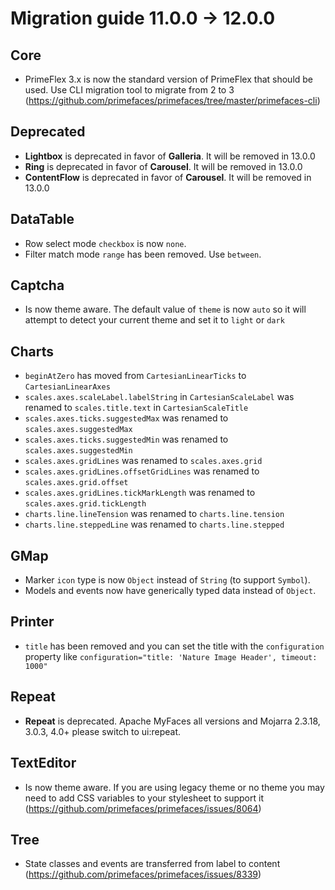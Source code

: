 # Migration guide 11.0.0 -> 12.0.0

## Core
  * PrimeFlex 3.x is now the standard version of PrimeFlex that should be used. Use CLI migration tool to migrate from 2 to 3 (https://github.com/primefaces/primefaces/tree/master/primefaces-cli)

## Deprecated
  * **Lightbox** is deprecated in favor of **Galleria**. It will be removed in 13.0.0
  * **Ring** is deprecated in favor of **Carousel**. It will be removed in 13.0.0
  * **ContentFlow** is deprecated in favor of **Carousel**. It will be removed in 13.0.0

## DataTable
  * Row select mode `checkbox` is now `none`.
  * Filter match mode `range` has been removed. Use `between`.

## Captcha
  * Is now theme aware. The default value of `theme` is now `auto` so it will attempt to detect your current theme and set it to `light` or `dark`

## Charts
  * `beginAtZero` has moved from `CartesianLinearTicks` to `CartesianLinearAxes`
  * `scales.axes.scaleLabel.labelString` in `CartesianScaleLabel` was renamed to `scales.title.text` in `CartesianScaleTitle`
  * `scales.axes.ticks.suggestedMax` was renamed to `scales.axes.suggestedMax`
  * `scales.axes.ticks.suggestedMin` was renamed to `scales.axes.suggestedMin`
  * `scales.axes.gridLines` was renamed to `scales.axes.grid`
  * `scales.axes.gridLines.offsetGridLines` was renamed to `scales.axes.grid.offset`
  * `scales.axes.gridLines.tickMarkLength` was renamed to `scales.axes.grid.tickLength`
  * `charts.line.lineTension` was renamed to `charts.line.tension`
  * `charts.line.steppedLine` was renamed to `charts.line.stepped`

## GMap
  * Marker `icon` type is now `Object` instead of `String` (to support `Symbol`).
  * Models and events now have generically typed data instead of `Object`.

## Printer
  * `title` has been removed and you can set the title with the `configuration` property like `configuration="title: 'Nature Image Header', timeout: 1000"`

## Repeat
  * **Repeat** is deprecated. Apache MyFaces all versions and Mojarra 2.3.18, 3.0.3, 4.0+ please switch to ui:repeat.

## TextEditor
  * Is now theme aware. If you are using legacy theme or no theme you may need to add CSS variables to your stylesheet to support it (https://github.com/primefaces/primefaces/issues/8064)

## Tree
  * State classes and events are transferred from label to content (https://github.com/primefaces/primefaces/issues/8339)

